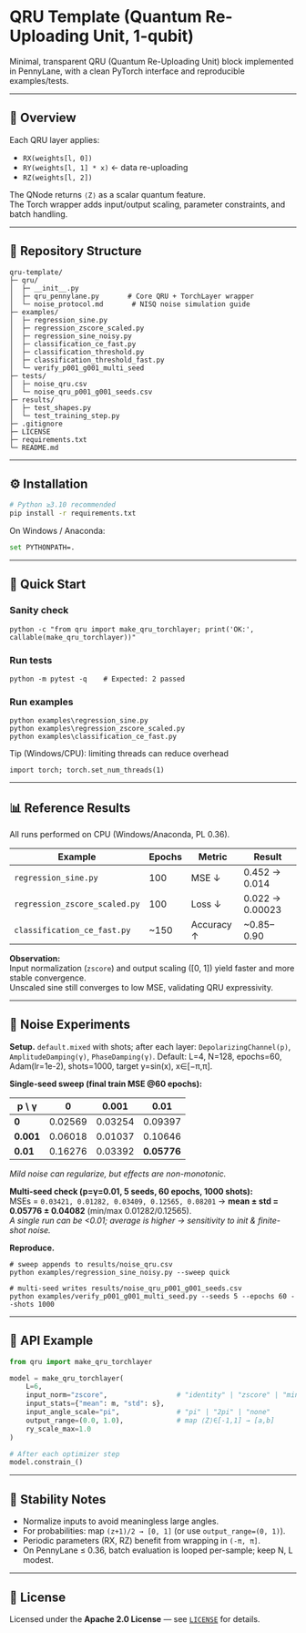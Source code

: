 # QRU Template (Quantum Re-Uploading Unit, 1-qubit)

Minimal, transparent QRU (Quantum Re-Uploading Unit) block implemented in PennyLane, with a clean PyTorch interface and reproducible examples/tests.  

---

## 🧠 Overview

Each QRU layer applies:
- `RX(weights[l, 0])`
- `RY(weights[l, 1] * x)` ← data re-uploading
- `RZ(weights[l, 2])`

The QNode returns `⟨Z⟩` as a scalar quantum feature.  
The Torch wrapper adds input/output scaling, parameter constraints, and batch handling.

---

## 📂 Repository Structure

```
qru-template/
├─ qru/
│  ├─ __init__.py
│  ├─ qru_pennylane.py       # Core QRU + TorchLayer wrapper
│  └─ noise_protocol.md       # NISQ noise simulation guide
├─ examples/
│  ├─ regression_sine.py
│  ├─ regression_zscore_scaled.py
│  ├─ regression_sine_noisy.py
│  ├─ classification_ce_fast.py
│  ├─ classification_threshold.py
│  ├─ classification_threshold_fast.py
│  └─ verify_p001_g001_multi_seed
├─ tests/
│  ├─ noise_qru.csv
│  └─ noise_qru_p001_g001_seeds.csv
├─ results/
│  ├─ test_shapes.py
│  └─ test_training_step.py
├─ .gitignore
├─ LICENSE
├─ requirements.txt
└─ README.md
```

---

## ⚙️ Installation

```bash
# Python ≥3.10 recommended
pip install -r requirements.txt
```

On Windows / Anaconda:
```bash
set PYTHONPATH=.
```

---

## 🚀 Quick Start

### Sanity check
```
python -c "from qru import make_qru_torchlayer; print('OK:', callable(make_qru_torchlayer))"
```
### Run tests
```
python -m pytest -q    # Expected: 2 passed
```
### Run examples
```
python examples\regression_sine.py
python examples\regression_zscore_scaled.py
python examples\classification_ce_fast.py
```

Tip (Windows/CPU): limiting threads can reduce overhead
```
import torch; torch.set_num_threads(1)
```
---

## 📊 Reference Results

All runs performed on CPU (Windows/Anaconda, PL 0.36).

| Example | Epochs | Metric | Result |
|----------|---------|--------|---------|
| `regression_sine.py` | 100 | MSE ↓ | 0.452 → 0.014 |
| `regression_zscore_scaled.py` | 100 | Loss ↓ | 0.022 → 0.00023 |
| `classification_ce_fast.py` | ~150 | Accuracy ↑ | ~0.85–0.90 |

**Observation:**  
Input normalization (`zscore`) and output scaling ([0, 1]) yield faster and more stable convergence.  
Unscaled sine still converges to low MSE, validating QRU expressivity.

---
## 🔬 Noise Experiments

**Setup.** `default.mixed` with shots; after each layer: `DepolarizingChannel(p)`, `AmplitudeDamping(γ)`, `PhaseDamping(γ)`. Default: L=4, N=128, epochs=60, Adam(lr=1e-2), shots=1000, target y=sin(x), x∈[−π,π].

**Single-seed sweep (final train MSE @60 epochs):**

| p \ γ   | 0       | 0.001   | 0.01     |
|---------|---------|---------|----------|
| **0**   | 0.02569 | 0.03254 | 0.09397  |
| **0.001** | 0.06018 | 0.01037 | 0.10646  |
| **0.01**  | 0.16276 | 0.03392 | **0.05776** |

*Mild noise can regularize, but effects are non-monotonic.*

**Multi-seed check (p=γ=0.01, 5 seeds, 60 epochs, 1000 shots):**  
MSEs = `0.03421, 0.01282, 0.03409, 0.12565, 0.08201` → **mean ± std = 0.05776 ± 0.04082** (min/max 0.01282/0.12565).  
*A single run can be <0.01; average is higher → sensitivity to init & finite-shot noise.*

**Reproduce.**
```
# sweep appends to results/noise_qru.csv
python examples/regression_sine_noisy.py --sweep quick

# multi-seed writes results/noise_qru_p001_g001_seeds.csv
python examples/verify_p001_g001_multi_seed.py --seeds 5 --epochs 60 --shots 1000
```
---

## 🧱 API Example

```python
from qru import make_qru_torchlayer

model = make_qru_torchlayer(
    L=6,
    input_norm="zscore",                 # "identity" | "zscore" | "minmax"
    input_stats={"mean": m, "std": s},
    input_angle_scale="pi",              # "pi" | "2pi" | "none"
    output_range=(0.0, 1.0),             # map ⟨Z⟩∈[-1,1] → [a,b]
    ry_scale_max=1.0
)

# After each optimizer step
model.constrain_()
```

---

## 🧩 Stability Notes

- Normalize inputs to avoid meaningless large angles.  
- For probabilities: map `(z+1)/2 → [0, 1]` (or use `output_range=(0, 1)`).  
- Periodic parameters (RX, RZ) benefit from wrapping in `(-π, π]`.  
- On PennyLane ≤ 0.36, batch evaluation is looped per-sample; keep N, L modest.

---

## 📜 License

Licensed under the **Apache 2.0 License** — see [`LICENSE`](LICENSE) for details.
